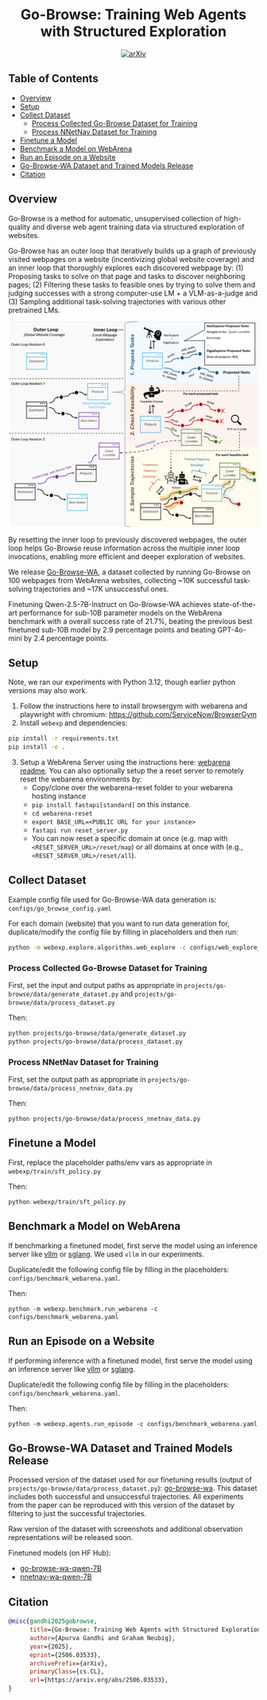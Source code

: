 <div align="center">
  <h1>Go-Browse: Training Web Agents with Structured Exploration</h1>
  <a href="https://arxiv.org/abs/2506.03533">
    <img src="https://img.shields.io/badge/arXiv-2409.07429-b31b1b.svg" alt="arXiv">
  </a>
  <!-- <a href="https://img.shields.io/badge/PRs-Welcome-red">
    <img src="https://img.shields.io/badge/PRs-Welcome-yellow" alt="PRs Welcome">
  </a> -->
  
</div>

## Table of Contents
- [Overview](#overview)
- [Setup](#setup)
- [Collect Dataset](#collect-dataset)
  - [Process Collected Go-Browse Dataset for Training](#process-collected-go-browse-dataset-for-training)
  - [Process NNetNav Dataset for Training](#process-nnetnav-dataset-for-training)
- [Finetune a Model](#finetune-a-model)
- [Benchmark a Model on WebArena](#benchmark-a-model-on-webarena)
- [Run an Episode on a Website](#run-an-episode-on-a-website)
- [Go-Browse-WA Dataset and Trained Models Release](#go-browse-wa-dataset-and-trained-models-release)
- [Citation](#citation)


## Overview

Go-Browse is a method for automatic, unsupervised collection of high-quality and diverse web agent training data via structured exploration of websites. 

Go-Browse has an outer loop that iteratively builds up a graph of previously visited webpages on a website (incentivizing global website coverage) and an inner loop that thoroughly explores each discovered webpage by: (1) Proposing tasks to solve on that page and tasks to discover neighboring pages; (2) Filtering these tasks to feasible ones by trying to solve them and judging successes with a strong computer-use LM + a VLM-as-a-judge and (3) Sampling additional task-solving trajectories with various other pretrained LMs.

![image](figures/go-browse-main-figure-colored.png)

By resetting the inner loop to previously discovered webpages, the outer loop helps Go-Browse reuse information across the multiple inner loop invocations, enabling more efficient and deeper exploration of websites.

We release [Go-Browse-WA](#go-browse-wa-dataset-and-trained-models-release), a dataset collected by running Go-Browse on 100 webpages from WebArena websites, collecting ~10K successful task-solving trajectories and ~17K unsuccessful ones.

Finetuning Qwen-2.5-7B-Instruct on Go-Browse-WA achieves state-of-the-art performance for sub-10B parameter models on the WebArena benchmark with a overall success rate of 21.7%, beating the previous best finetuned sub-10B model by 2.9 percentage points and beating GPT-4o-mini by 2.4 percentage points.

## Setup

Note, we ran our experiments with Python 3.12, though earlier python versions may also work.

1. Follow the instructions here to install browsergym with webarena and playwright with chromium: https://github.com/ServiceNow/BrowserGym
2. Install `webexp` and dependencies:
```sh
pip install -r requirements.txt
pip install -e .
```
3. Setup a WebArena Server using the instructions here: [webarena readme](https://github.com/web-arena-x/webarena/blob/main/environment_docker/README.md). You can also optionally setup the a reset server to remotely reset the webarena environments by: 
    - Copy/clone over the webarena-reset folder to your webarena hosting instance
    - `pip install fastapi[standard]` on this instance.
    - `cd webarena-reset`
    - `export BASE_URL=<PUBLIC URL for your instance>`
    - `fastapi run reset_server.py`
    - You can now reset a specific domain at once (e.g. map with `<RESET_SERVER_URL>/reset/map`) or all domains at once with (e.g., `<RESET_SERVER_URL>/reset/all`).

## Collect Dataset
Example config file used for Go-Browse-WA data generation is: `configs/go_browse_config.yaml`

For each domain (website) that you want to run data generation for, duplicate/modify the config file by filling in placeholders and then run:
```sh
python -m webexp.explore.algorithms.web_explore -c configs/web_explore_config.yaml
```

### Process Collected Go-Browse Dataset for Training
First, set the input and output paths as appropriate in `projects/go-browse/data/generate_dataset.py` and `projects/go-browse/data/process_dataset.py`

Then:
```sh
python projects/go-browse/data/generate_dataset.py
python projects/go-browse/data/process_dataset.py
```

### Process NNetNav Dataset for Training
First, set the output path as appropriate in `projects/go-browse/data/process_nnetnav_data.py`

Then:
```
python projects/go-browse/data/process_nnetnav_data.py
```

## Finetune a Model
First, replace the placeholder paths/env vars as appropriate in `webexp/train/sft_policy.py`

Then:
```
python webexp/train/sft_policy.py
```

## Benchmark a Model on WebArena
If benchmarking a finetuned model, first serve the model using an inference server like [vllm](https://docs.vllm.ai/en/latest/) or [sglang](https://docs.sglang.ai/). We used `vllm` in our experiments.

Duplicate/edit the following config file by filling in the placeholders: `configs/benchmark_webarena.yaml`.

Then:
```
python -m webexp.benchmark.run_webarena -c configs/benchmark_webarena.yaml
```

## Run an Episode on a Website
If performing inference with a finetuned model, first serve the model using an inference server like [vllm](https://docs.vllm.ai/en/latest/) or [sglang](https://docs.sglang.ai/).

Duplicate/edit the following config file by filling in the placeholders: `configs/benchmark_webarena.yaml`.

Then:
```
python -m webexp.agents.run_episode -c configs/benchmark_webarena.yaml
```

## Go-Browse-WA Dataset and Trained Models Release

Processed version of the dataset used for our finetuning results (output of `projects/go-browse/data/process_dataset.py`): [go-browse-wa](https://huggingface.co/datasets/apurvaga/go-browse-wa).
This dataset includes both successful and unsuccessful trajectories. All experiments from the paper can be reproduced with this version of the dataset by filtering to just the successful trajectories.

Raw version of the dataset with screenshots and additional observation representations will be released soon.

Finetuned models (on HF Hub):
- [go-browse-wa-qwen-7B](https://huggingface.co/apurvaga/go-browse-wa-qwen-7B)
- [nnetnav-wa-qwen-7B](https://huggingface.co/apurvaga/nnetnav-wa-qwen-7B)

## Citation
```bibtex
@misc{gandhi2025gobrowse,
      title={Go-Browse: Training Web Agents with Structured Exploration}, 
      author={Apurva Gandhi and Graham Neubig},
      year={2025},
      eprint={2506.03533},
      archivePrefix={arXiv},
      primaryClass={cs.CL},
      url={https://arxiv.org/abs/2506.03533}, 
}
```